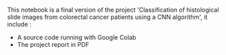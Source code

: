 This notebook is a final version of the project 'Classification of histological slide images from colorectal cancer patients using a CNN algorithm', it include :

- A source code running with Google Colab
- The project report in PDF
